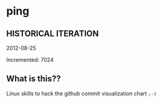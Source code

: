 # ping

## HISTORICAL ITERATION
2012-08-25

Incremented: 7024

## What is this?? 
Linux skills to hack the github commit visualization chart `;-)`

